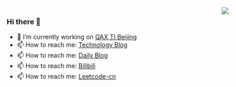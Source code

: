 <img align="right" src="https://github-readme-stats.vercel.app/api?username=miaoyc666&count_private=true&hide=contribs&include_all_commits=true&theme=highcontrast&bg_color=30,e96443,904e95" />

### Hi there 👋
- 🔭 I’m currently working on [QAX TI Beijing](https://ti.qianxin.com)
- 📫 How to reach me: [Technology Blog](https://blog.myc.ink) 
- 📫 How to reach me: [Daily Blog](https://myc.ink) 
- 📫 How to reach me: [Bilibili](https://space.bilibili.com/6193252) 
- 📫 How to reach me: [Leetcode-cn](https://leetcode-cn.com/u/flushdb) 

